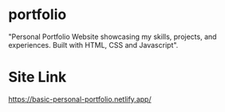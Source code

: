 # portfolio
"Personal Portfolio Website showcasing my skills, projects, and experiences. Built with HTML, CSS and Javascript".

# Site Link
https://basic-personal-portfolio.netlify.app/
